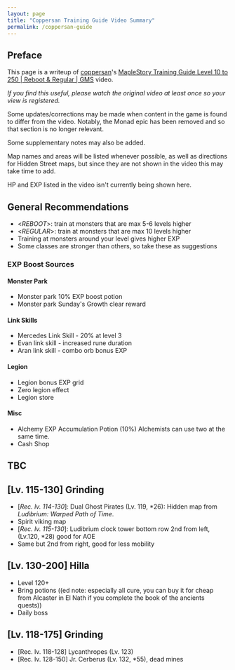 ```yaml
---
layout: page
title: "Coppersan Training Guide Video Summary"
permalink: /coppersan-guide
---
```


## Preface

This page is a writeup of [coppersan]'s [MapleStory Training Guide Level 10 to 250 \| Reboot & Regular \| GMS][vid] video.

*If you find this useful, please watch the original video at least once so your view is registered.*

Some updates/corrections may be made when content in the game is found to differ from the video. Notably, the Monad epic has been removed and so that section is no longer relevant.

Some supplementary notes may also be added.

Map names and areas will be listed whenever possible, as well as directions for Hidden Street maps, but since they are not shown in the video this may take time to add.

HP and EXP listed in the video isn't currently being shown here.

[vid]: https://www.youtube.com/watch?v=y3lbMizO0Ns
[coppersan]: https://www.youtube.com/@coppersan

## General Recommendations
- \<*REBOOT*\>: train at monsters that are max 5-6 levels higher
- \<*REGULAR*\>: train at monsters that are max 10 levels higher
- Training at monsters around your level gives higher EXP
- Some classes are stronger than others, so take these as suggestions

### EXP Boost Sources
#### Monster Park
- Monster park 10% EXP boost potion
- Monster park Sunday's Growth clear reward

#### Link Skills
- Mercedes Link Skill - 20% at level 3
- Evan link skill - increased rune duration
- Aran link skill - combo orb bonus EXP

#### Legion
- Legion bonus EXP grid
- Zero legion effect
- Legion store

#### Misc
- Alchemy EXP Accumulation Potion (10%)
  Alchemists can use two at the same time.
- Cash Shop

## TBC

## **\[Lv. 115-130\]** Grinding
- \[*Rec. lv. 114-130*\]: Dual Ghost Pirates (Lv. 119, \*26): Hidden map from *Ludibrium: Warped Path of Time*.
- Spirit viking map
- \[*Rec. lv. 115-130*\]: Ludibrium clock tower bottom row 2nd from left, (Lv.120, \*28) good for AOE
- Same but 2nd from right, good for less mobility

## \[Lv. 130-200\] Hilla
- Level 120+
- Bring potions ((ed note: especially all cure, you can buy it for cheap from Alcaster in El Nath if you complete the book of the ancients quests))
- Daily boss

## \[Lv. 118-175\] Grinding
- \[Rec. lv. 118-128\] Lycanthropes (Lv. 123)
- \[Rec. lv. 128-150\] Jr. Cerberus (Lv. 132, \*55), dead mines

